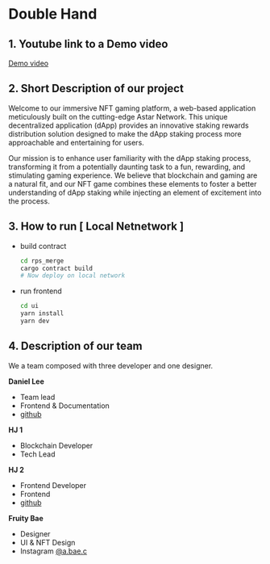 # Double Hand

## 1. Youtube link to a Demo video

[Demo video]()

## 2. Short Description of our project

Welcome to our immersive NFT gaming platform, a web-based application meticulously built on the cutting-edge Astar Network. This unique decentralized application (dApp) provides an innovative staking rewards distribution solution designed to make the dApp staking process more approachable and entertaining for users.

Our mission is to enhance user familiarity with the dApp staking process, transforming it from a potentially daunting task to a fun, rewarding, and stimulating gaming experience. We believe that blockchain and gaming are a natural fit, and our NFT game combines these elements to foster a better understanding of dApp staking while injecting an element of excitement into the process.

## 3. How to run [ Local Netnetwork ]

- build contract

  ```bash
  cd rps_merge
  cargo contract build
  # Now deploy on local network
  ```

- run frontend

  ```bash
  cd ui
  yarn install
  yarn dev
  ```

## 4. Description of our team

We a team composed with three developer and one designer.

<strong>Daniel Lee</strong>

- Team lead
- Frontend & Documentation
- [github]('https://github.com/leedc0101')

<strong>HJ 1</strong>

- Blockchain Developer
- Tech Lead

<strong>HJ 2</strong>

- Frontend Developer
- Frontend
- [github]('https://github.com/imhyeonji')

<strong>Fruity Bae</strong>

- Designer
- UI & NFT Design
- Instagram [@a.bae.c]('https://www.instagram.com/a.bae.c/')
